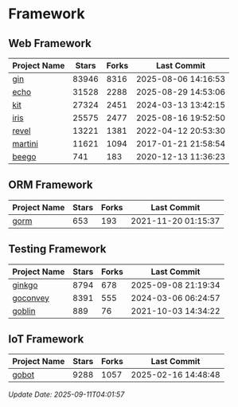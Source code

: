 # Framework

## Web Framework
| Project Name | Stars | Forks | Last Commit |
| ------------ | ----- | ----- | ----------- |
| [gin](https://github.com/gin-gonic/gin) | 83946 | 8316 | 2025-08-06 14:16:53 |
| [echo](https://github.com/labstack/echo) | 31528 | 2288 | 2025-08-29 14:53:06 |
| [kit](https://github.com/go-kit/kit) | 27324 | 2451 | 2024-03-13 13:42:15 |
| [iris](https://github.com/kataras/iris) | 25575 | 2477 | 2025-08-16 19:52:50 |
| [revel](https://github.com/revel/revel) | 13221 | 1381 | 2022-04-12 20:53:30 |
| [martini](https://github.com/go-martini/martini) | 11621 | 1094 | 2017-01-21 21:58:54 |
| [beego](https://github.com/astaxie/beego) | 741 | 183 | 2020-12-13 11:36:23 |

## ORM Framework
| Project Name | Stars | Forks | Last Commit |
| ------------ | ----- | ----- | ----------- |
| [gorm](https://github.com/jinzhu/gorm) | 653 | 193 | 2021-11-20 01:15:37 |

## Testing Framework
| Project Name | Stars | Forks | Last Commit |
| ------------ | ----- | ----- | ----------- |
| [ginkgo](https://github.com/onsi/ginkgo) | 8794 | 678 | 2025-09-08 21:19:34 |
| [goconvey](https://github.com/smartystreets/goconvey) | 8391 | 555 | 2024-03-06 06:24:57 |
| [goblin](https://github.com/franela/goblin) | 889 | 76 | 2021-10-03 14:34:22 |

## IoT Framework
| Project Name | Stars | Forks | Last Commit |
| ------------ | ----- | ----- | ----------- |
| [gobot](https://github.com/hybridgroup/gobot) | 9288 | 1057 | 2025-02-16 14:48:48 |

*Update Date: 2025-09-11T04:01:57*